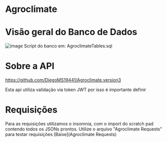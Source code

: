 # Agroclimate

# Visão geral do Banco de Dados
![image](https://github.com/user-attachments/assets/0a77bc0a-5eae-4bd4-a2f4-ef96805ffa94)
Script do banco em: AgroclimateTables.sql

# Sobre a API
https://github.com/DiegoMS19441/Agroclimate.version3

Esta api utiliza validação via token JWT por isso é importante definir


# Requisições
Para as requisições utilizamos o insomnia, com o import do scratch pad contendo
todos os JSONs prontos. Utilize o arquivo "Agroclimate Requests" para testar requisições
[Baixe](Agroclimate Requests)
